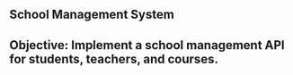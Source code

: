## School Management System

## Objective: Implement a school management API for students, teachers, and courses.

